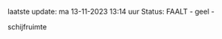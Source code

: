 laatste update: 
ma 13-11-2023 13:14   uur 
Status: FAALT - geel - 
<div class="service Y">schijfruimte</div>
